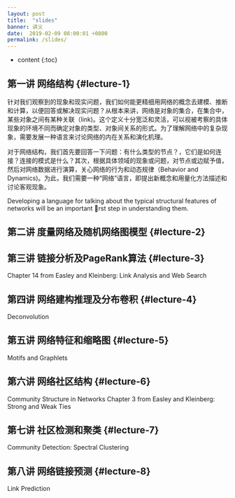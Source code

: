```yaml
---
layout: post
title:  "slides"
banner: 讲义
date:  2019-02-09 08:00:01 +0800
permalink: /slides/
---
```


* content
{:toc}

第一讲 网络结构 {#lecture-1}
---
针对我们观察到的现象和现实问题，我们如何能更精细用网络的概念去建模、推断和计算，以便回答或解决现实问题？从根本来讲，网络是对象的集合，在集合中，某些对象之间有某种关联（link)。这个定义十分宽泛和灵活，可以视被考察的具体现象的环境不同而确定对象的类型、对象间关系的形式。为了理解网络中的复杂现象，需要发展一种语言来讨论网络的内在关系和演化机理。

对于网络结构，我们首先要回答一下问题：有什么类型的节点？，它们是如何连接？连接的模式是什么？其次，根据具体领域的现象或问题，对节点或边赋予值，然后对网络数据进行演算，关心网络的行为和动态规律（Behavior and Dynamics)。为此，我们需要一种“网络”语言，即提出新概念和用量化方法描述和讨论客观现象。


Developing a language for talking about the typical structural features of networks will be
an important rst step in understanding them.

第二讲 度量网络及随机网络图模型 {#lecture-2}
---

第三讲 链接分析及PageRank算法 {#lecture-3}
---
Chapter 14 from Easley and Kleinberg: Link Analysis and Web Search

第四讲 网络建构推理及分布卷积 {#lecture-4}
---
Deconvolution

第五讲 网络特征和缩略图 {#lecture-5}
---
Motifs and Graphlets

第六讲 网络社区结构 {#lecture-6}
---
Community Structure in Networks
Chapter 3 from Easley and Kleinberg: Strong and Weak Ties


第七讲 社区检测和聚类 {#lecture-7}
---
Community Detection: Spectral Clustering


第八讲 网络链接预测 {#lecture-8}
---
Link Prediction

